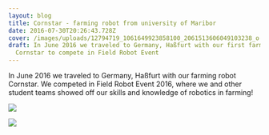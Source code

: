 ```yaml
---
layout: blog
title: Cornstar - farming robot from university of Maribor
date: 2016-07-30T20:26:43.728Z
cover: /images/uploads/12794719_1061649923858100_2061513606049103238_o.jpg
draft: In June 2016 we traveled to Germany, Haßfurt with our first farming robot
  Cornstar to compete in Field Robot Event
---
```



In June 2016 we traveled to Germany, Haßfurt with our farming robot Cornstar. We competed in Field Robot Event 2016, where we and other student teams showed off our skills and knowledge of robotics in farming!

![](/images/uploads/13443142_10209303202922197_3340488115710496893_o.jpg)

![](/images/uploads/13442623_10209304529675365_9223145571278108073_o.jpg)